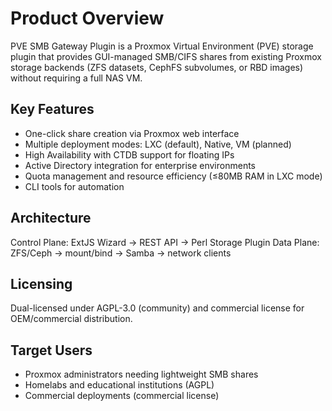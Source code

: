 # Product Overview

PVE SMB Gateway Plugin is a Proxmox Virtual Environment (PVE) storage plugin that provides GUI-managed SMB/CIFS shares from existing Proxmox storage backends (ZFS datasets, CephFS subvolumes, or RBD images) without requiring a full NAS VM.

## Key Features
- One-click share creation via Proxmox web interface
- Multiple deployment modes: LXC (default), Native, VM (planned)
- High Availability with CTDB support for floating IPs
- Active Directory integration for enterprise environments
- Quota management and resource efficiency (≤80MB RAM in LXC mode)
- CLI tools for automation

## Architecture
Control Plane: ExtJS Wizard → REST API → Perl Storage Plugin
Data Plane: ZFS/Ceph → mount/bind → Samba → network clients

## Licensing
Dual-licensed under AGPL-3.0 (community) and commercial license for OEM/commercial distribution.

## Target Users
- Proxmox administrators needing lightweight SMB shares
- Homelabs and educational institutions (AGPL)
- Commercial deployments (commercial license)